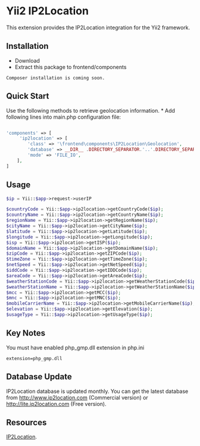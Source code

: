 Yii2 IP2Location
=======================
This extension provides the IP2Location integration for the Yii2 framework.

Installation
------------
*   Download
*   Extract this package to frontend/components

``` Composer installation is coming soon. ```

Quick Start
-----------

Use the following methods to retrieve geolocation information. * Add following lines into main.php configuration file:
```php

'components' => [
     'ip2location' => [
        'class' => '\frontend\components\IP2Location\Geolocation',
        'database' => __DIR__ .DIRECTORY_SEPARATOR.'..'.DIRECTORY_SEPARATOR.'components'.DIRECTORY_SEPARATOR.'IP2Location'.DIRECTORY_SEPARATOR.'IP2LOCATION-LITE-DB1.BIN',
        'mode' => 'FILE_IO',
    ],
]
```

Usage
-----
```php
$ip = Yii::$app->request->userIP

$countryCode = Yii::$app->ip2location->getCountryCode($ip);
$countryName = Yii::$app->ip2location->getCountryName($ip);
$regionName = Yii::$app->ip2location->getRegionName($ip);
$cityName = Yii::$app->ip2location->getCityName($ip);
$latitude = Yii::$app->ip2location->getLatitude($ip);
$longitude = Yii::$app->ip2location->getLongitude($ip);
$isp = Yii::$app->ip2location->getISP($ip);
$domainName = Yii::$app->ip2location->getDomainName($ip);
$zipCode = Yii::$app->ip2location->getZIPCode($ip);
$timeZone = Yii::$app->ip2location->getTimeZone($ip);
$netSpeed = Yii::$app->ip2location->getNetSpeed($ip);
$iddCode = Yii::$app->ip2location->getIDDCode($ip);
$areaCode = Yii::$app->ip2location->getAreaCode($ip);
$weatherStationCode = Yii::$app->ip2location->getWeatherStationCode($ip);
$weatherStationName = Yii::$app->ip2location->getWeatherStationName($ip);
$mcc = Yii::$app->ip2location->getMCC($ip);
$mnc = Yii::$app->ip2location->getMNC($ip);
$mobileCarrierName = Yii::$app->ip2location->getMobileCarrierName($ip);
$elevation = Yii::$app->ip2location->getElevation($ip);
$usageType = Yii::$app->ip2location->getUsageType($ip);
```
Key Notes
---------

You must have enabled php_gmp.dll extension in php.ini
```
extension=php_gmp.dll
```


Database Update
---------------

IP2Location database is updated monthly. You can get the latest database from http://www.ip2location.com (Commercial version) or http://lite.ip2location.com (Free version).

Resources
---------
[IP2Location](http://www.ip2location.com/).
